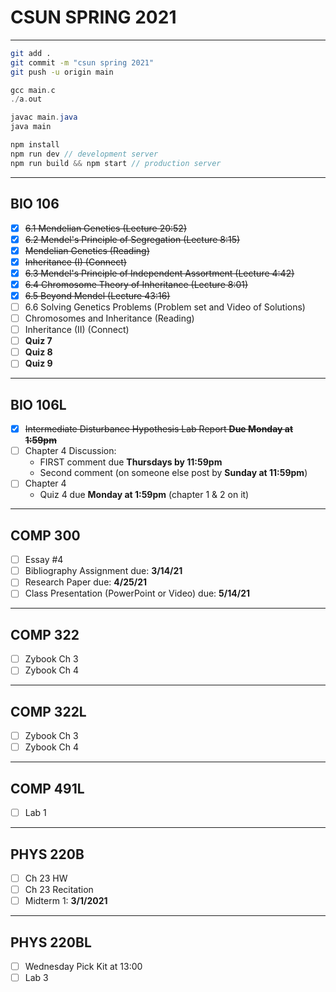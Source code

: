 # CSUN SPRING 2021

****

```bash
git add .
git commit -m "csun spring 2021"
git push -u origin main
```

```c
gcc main.c
./a.out
```

```java
javac main.java
java main
```

```javascript
npm install
npm run dev // development server
npm run build && npm start // production server
```

****

## BIO 106

- [x] ~~6.1 Mendelian Genetics (Lecture 20:52)~~
- [x] ~~6.2 Mendel's Principle of Segregation (Lecture 8:15)~~
- [x] ~~Mendelian Genetics (Reading)~~
- [x] ~~Inheritance (I) (Connect)~~
- [x] ~~6.3 Mendel's Principle of Independent Assortment (Lecture 4:42)~~
- [x] ~~6.4 Chromosome Theory of Inheritance (Lecture 8:01)~~
- [x] ~~6.5 Beyond Mendel (Lecture 43:16)~~
- [ ] 6.6 Solving Genetics Problems (Problem set and Video of Solutions)
- [ ] Chromosomes and Inheritance (Reading)
- [ ] Inheritance (II) (Connect)
- [ ] **Quiz 7**
- [ ] **Quiz 8**
- [ ] **Quiz 9**

****

## BIO 106L

- [x] ~~Intermediate Disturbance Hypothesis Lab Report **Due Monday at 1:59pm**~~
- [ ] Chapter 4 Discussion:
  - FIRST comment due **Thursdays by 11:59pm**
  - Second comment (on someone else post by **Sunday at 11:59pm**)
- [ ] Chapter 4
  - Quiz 4 due **Monday at 1:59pm** (chapter 1 & 2 on it)

****

## COMP 300

- [ ] Essay #4
- [ ] Bibliography Assignment due: **3/14/21**
- [ ] Research Paper due: **4/25/21**
- [ ] Class Presentation (PowerPoint or Video) due: **5/14/21**

****

## COMP 322

- [ ] Zybook Ch 3
- [ ] Zybook Ch 4

****

## COMP 322L

- [ ] Zybook Ch 3
- [ ] Zybook Ch 4

****

## COMP 491L

- [ ] Lab 1

****

## PHYS 220B

- [ ] Ch 23 HW
- [ ] Ch 23 Recitation
- [ ] Midterm 1: **3/1/2021**

****

## PHYS 220BL

- [ ] Wednesday Pick Kit at 13:00
- [ ] Lab 3
